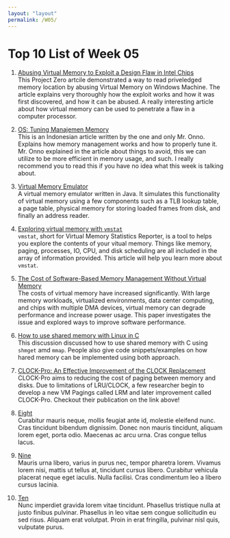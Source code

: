 ```yaml
---
layout: "layout"
permalink: /W05/
---
```


# Top 10 List of Week 05

1. [Abusing Virtual Memory to Exploit a Design Flaw in Intel Chips](https://googleprojectzero.blogspot.com/2021/01/windows-exploitation-tricks-trapping.html)<br>
This Project Zero artcile demonstrated a way to read priveledged memory location
by abusing Virtual Memory on Windows Machine. The article explains very
thoroughly how the exploit works and how it was first discovered, and how it can
be abused. A really interesting article about how virtual memory can be used to
penetrate a flaw in a computer processor. 

2. [OS: Tuning Manajemen Memory](https://lms.onnocenter.or.id/wiki/index.php/OS:_Tuning_Manajemen_Memory)<br>
This is an Indonesian article written by the one and only Mr. Onno. Explains how
memory management works and how to properly tune it. Mr. Onno explained in the
article about things to avoid, this we can utilize to be more efficient in
memory usage, and such. I really recommend you to read this if you have no idea
what this week is talking about.

3. [Virtual Memory Emulator](https://github.com/DavidLJaqua/Virtual-Memory-Emulator)<br>
A virtual memory emulator written in Java. It simulates this functionality of 
virtual memory using a few components such as a TLB lookup table, a page table,
physical memory for storing loaded frames from disk, and finally an address
reader. 

4. [Exploring virtual memory with `vmstat`](https://www.redhat.com/sysadmin/linux-commands-vmstat)<br>
`vmstat`, short for Virtual Memory Statistics Reporter, is a tool to helps you
explore the contents of your vitual memory. Things like memory, paging, 
processes, IO, CPU, and disk scheduling are all included in the array of 
information provided. This article will help you learn more about `vmstat`.

5. [The Cost of Software-Based Memory Management Without Virtual Memory](https://arxiv.org/abs/2009.06789)<br>
The costs of virtual memory have increased significantly. With large memory 
workloads, virtualized environments, data center computing, and chips with 
multiple DMA devices, virtual memory can degrade performance and increase power 
usage. This paper investigates the issue and explored ways to improve software
performance.

6. [How to use shared memory with Linux in C](https://stackoverflow.com/questions/5656530/how-to-use-shared-memory-with-linux-in-c)<br>
This discussion discussed how to use shared memory with C using `shmget` amd 
`mmap`. People also give code snippets/examples on how hared memory can be
implemented using both approach.

7. [CLOCK-Pro: An Effective Improvement of the CLOCK Replacement](https://www.usenix.org/legacy/publications/library/proceedings/usenix05/tech/general/full_papers/jiang/jiang_html/html.html)<br>
CLOCK-Pro aims to  reducing the cost of paging between memory and disks. Due to
limitations of LRU/CLOCK, a few researcher begin to develop a new VM Pagings
called LRM and later improvement called CLOCK-Pro. Checkout their publication on
the link above!

8. [Eight](https://en.wikipedia.org/wiki/8)<br>
Curabitur mauris neque, mollis feugiat ante id, molestie eleifend nunc.
Cras tincidunt bibendum dignissim.
Donec non mauris tincidunt, aliquam lorem eget, porta odio.
Maecenas ac arcu urna.
Cras congue tellus lacus.

9. [Nine](https://en.wikipedia.org/wiki/9)<br>
Mauris urna libero, varius in purus nec, tempor pharetra lorem.
Vivamus lorem nisi, mattis ut tellus at, tincidunt cursus libero.
Curabitur vehicula placerat neque eget iaculis.
Nulla facilisi.
Cras condimentum leo a libero cursus lacinia.

10. [Ten](https://en.wikipedia.org/wiki/10)<br>
Nunc imperdiet gravida lorem vitae tincidunt. 
Phasellus tristique nulla at justo finibus pulvinar.
Phasellus in leo vitae sem congue sollicitudin eu sed risus.
Aliquam erat volutpat.
Proin in erat fringilla, pulvinar nisl quis, vulputate purus.

